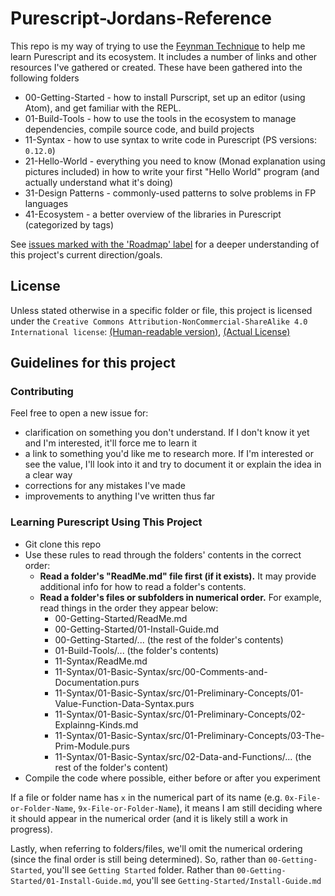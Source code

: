 # Purescript-Jordans-Reference

This repo is my way of trying to use the [Feynman Technique](https://medium.com/taking-note/learning-from-the-feynman-technique-5373014ad230) to help me learn Purescript and its ecosystem. It includes a number of links and other resources I've gathered or created. These have been gathered into the following folders

- 00-Getting-Started - how to install Purscript, set up an editor (using Atom), and get familiar with the REPL.
- 01-Build-Tools - how to use the tools in the ecosystem to manage dependencies, compile source code, and build projects
- 11-Syntax - how to use syntax to write code in Purescript (PS versions: `0.12.0`)
- 21-Hello-World - everything you need to know (Monad explanation using pictures included) in how to write your first "Hello World" program (and actually understand what it's doing)
- 31-Design Patterns - commonly-used patterns to solve problems in FP languages
- 41-Ecosystem - a better overview of the libraries in Purescript (categorized by tags)

See [issues marked with the 'Roadmap' label](https://github.com/JordanMartinez/purescript-jordans-reference/issues?utf8=%E2%9C%93&q=is%3Aissue+label%3ARoadmap) for a deeper understanding of this project's current direction/goals.

## License

Unless stated otherwise in a specific folder or file, this project is licensed under the `Creative Commons Attribution-NonCommercial-ShareAlike 4.0 International license`: [(Human-readable version)](https://creativecommons.org/licenses/by-nc-sa/4.0/), [(Actual License)](https://creativecommons.org/licenses/by-nc-sa/4.0/legalcode)

## Guidelines for this project

### Contributing

Feel free to open a new issue for:
- clarification on something you don't understand. If I don't know it yet and I'm interested, it'll force me to learn it
- a link to something you'd like me to research more. If I'm interested or see the value, I'll look into it and try to document it or explain the idea in a clear way
- corrections for any mistakes I've made
- improvements to anything I've written thus far

### Learning Purescript Using This Project

- Git clone this repo
- Use these rules to read through the folders' contents in the correct order:
    - **Read a folder's "ReadMe.md" file first (if it exists).** It may provide additional info for how to read a folder's contents.
    - **Read a folder's files or subfolders in numerical order.** For example, read things in the order they appear below:
        - 00-Getting-Started/ReadMe.md
        - 00-Getting-Started/01-Install-Guide.md
        - 00-Getting-Started/... (the rest of the folder's contents)
        - 01-Build-Tools/... (the folder's contents)
        - 11-Syntax/ReadMe.md
        - 11-Syntax/01-Basic-Syntax/src/00-Comments-and-Documentation.purs
        - 11-Syntax/01-Basic-Syntax/src/01-Preliminary-Concepts/01-Value-Function-Data-Syntax.purs
        - 11-Syntax/01-Basic-Syntax/src/01-Preliminary-Concepts/02-Explainng-Kinds.md
        - 11-Syntax/01-Basic-Syntax/src/01-Preliminary-Concepts/03-The-Prim-Module.purs
        - 11-Syntax/01-Basic-Syntax/src/02-Data-and-Functions/... (the rest of the folder's content)
- Compile the code where possible, either before or after you experiment

If a file or folder name has `x` in the numerical part of its name (e.g. `0x-File-or-Folder-Name`, `9x-File-or-Folder-Name`), it means I am still deciding where it should appear in the numerical order (and it is likely still a work in progress).

Lastly, when referring to folders/files, we'll omit the numerical ordering (since the final order is still being determined). So, rather than `00-Getting-Started`, you'll see `Getting Started` folder. Rather than `00-Getting-Started/01-Install-Guide.md`, you'll see `Getting-Started/Install-Guide.md`
